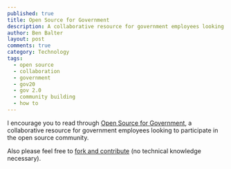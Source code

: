```yaml
---
published: true
title: Open Source for Government
description: A collaborative resource for government employees looking to participate in the open source community.
author: Ben Balter
layout: post
comments: true
category: Technology
tags:
  - open source
  - collaboration
  - government
  - gov20
  - gov 2.0
  - community building
  - how to
---
```


I encourage you to read through [Open Source for Government](http://ben.balter.com/open-source-for-government/), a collaborative resource for government employees looking to participate in the open source community. 

Also please feel free to [fork and contribute](https://github.com/benbalter/open-source-for-government) (no technical knowledge necessary).
